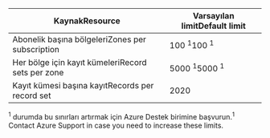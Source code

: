 
| <span data-ttu-id="98adf-101">Kaynak</span><span class="sxs-lookup"><span data-stu-id="98adf-101">Resource</span></span> | <span data-ttu-id="98adf-102">Varsayılan limit</span><span class="sxs-lookup"><span data-stu-id="98adf-102">Default limit</span></span> |
| --- | --- |
| <span data-ttu-id="98adf-103">Abonelik başına bölgeleri</span><span class="sxs-lookup"><span data-stu-id="98adf-103">Zones per subscription</span></span> |<span data-ttu-id="98adf-104">100 <sup>1</sup></span><span class="sxs-lookup"><span data-stu-id="98adf-104">100 <sup>1</sup></span></span> |
| <span data-ttu-id="98adf-105">Her bölge için kayıt kümeleri</span><span class="sxs-lookup"><span data-stu-id="98adf-105">Record sets per zone</span></span> |<span data-ttu-id="98adf-106">5000 <sup>1</sup></span><span class="sxs-lookup"><span data-stu-id="98adf-106">5000 <sup>1</sup></span></span> |
| <span data-ttu-id="98adf-107">Kayıt kümesi başına kayıt</span><span class="sxs-lookup"><span data-stu-id="98adf-107">Records per record set</span></span> |<span data-ttu-id="98adf-108">20</span><span class="sxs-lookup"><span data-stu-id="98adf-108">20</span></span> |

<span data-ttu-id="98adf-109"><sup>1</sup> durumda bu sınırları artırmak için Azure Destek birimine başvurun.</span><span class="sxs-lookup"><span data-stu-id="98adf-109"><sup>1</sup> Contact Azure Support in case you need to increase these limits.</span></span>
